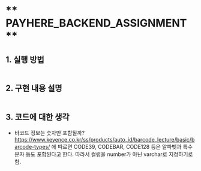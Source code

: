 # ** PAYHERE_BACKEND_ASSIGNMENT **

## 1. 실행 방법
```
```
## 2. 구현 내용 설명
```
```
## 3. 코드에 대한 생각
* 바코드 정보는 숫자만 포함될까?
  https://www.keyence.co.kr/ss/products/auto_id/barcode_lecture/basic/barcode-types/
  에 따르면 CODE39, CODEBAR, CODE128 등은 알파벳과 특수문자 등도 포함된다고 한다.
  따라서 컬럼을 number가 아닌 varchar로 지정하기로 함.